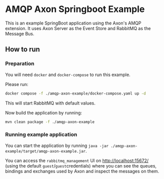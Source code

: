 # AMQP Axon Springboot Example

This is an example SpringBoot application using the Axon's AMQP extension. It uses Axon Server as the Event Store and RabbitMQ as the Message Bus.

## How to run

### Preparation

You will need `docker` and `docker-compose` to run this example.

Please run:

```bash
docker compose -f ./amqp-axon-example/docker-compose.yaml up -d
```

This will start RabbitMQ with default values.

Now build the application by running:

```bash
mvn clean package -f ./amqp-axon-example
```

### Running example application

You can start the application by running `java -jar ./amqp-axon-example/target/amqp-axon-example.jar`.

You can access the `rabbitmq_management` UI on [http://localhost:15672/](http://localhost:15672/) (using the default `guest`/`guest`credentials) where you can see the queues, bindings and exchanges used by Axon and inspect the messages on them.
